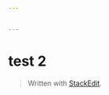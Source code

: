 ```yaml
---


---
```


<h1 id="test-2">test 2</h1>
<blockquote>
<p>Written with <a href="https://stackedit.io/">StackEdit</a>.</p>
</blockquote>

